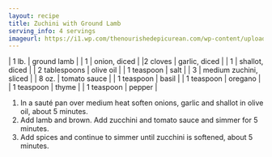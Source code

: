 ```yaml
---
layout: recipe
title: Zuchini with Ground Lamb
serving_info: 4 servings
imageurl: https://i1.wp.com/thenourishedepicurean.com/wp-content/uploads/2015/10/1-Lamb-zucchini-ragout.102015.jpg?ssl=1
---
```

<!-- Ingredients -->

| 1 lb. | ground lamb |
| 1 | onion, diced |
|2 cloves | garlic, diced |
| 1 | shallot, diced |
| 2 tablespoons | olive oil |
| 1 teaspoon | salt |
| 3 | medium zuchini, sliced |
| 8 oz. | tomato sauce |
| 1 teaspoon | basil |
| 1 teaspoon | oregano |
| 1 teaspoon | thyme |
| 1 teaspoon | pepper |

<!-- split -->
<!-- Steps -->
1. In a sauté pan over medium heat soften onions, garlic and shallot in olive oil, about 5 minutes.
2. Add lamb and brown. Add zucchini and tomato sauce and simmer for 5 minutes.
3. Add spices and continue to simmer until zucchini is softened, about 5 minutes. 

